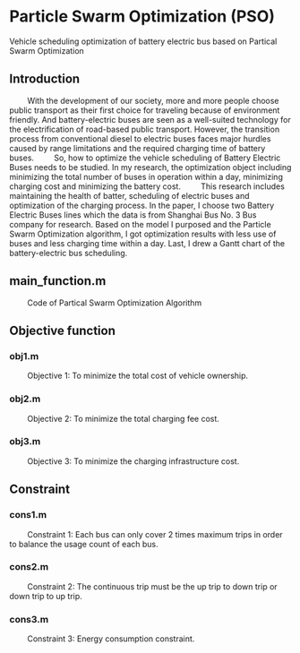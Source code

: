 # Particle Swarm Optimization (PSO)
Vehicle scheduling optimization of battery electric bus based on Partical Swarm Optimization

## Introduction
&emsp;&emsp; With the development of our society, more and more people choose public transport as their first choice for traveling because of environment friendly. And battery-electric buses are seen as a well-suited technology for the electrification of road-based public transport. However, the transition process from conventional diesel to electric buses faces major hurdles caused by range limitations and the required charging time of battery buses.
&emsp;&emsp; So, how to optimize the vehicle scheduling of Battery Electric Buses needs to be studied. In my research, the optimization object including minimizing the total number of buses in operation within a day, minimizing charging cost and minimizing the battery cost.
&emsp;&emsp; This research includes maintaining the health of batter, scheduling of electric buses and optimization of the charging process. In the paper, I choose two Battery Electric Buses lines which the data is from Shanghai Bus No. 3 Bus company for research. Based on the model I purposed and the Particle Swarm Optimization algorithm, I got optimization results with less use of buses and less charging time within a day. Last, I drew a Gantt chart of the battery-electric bus scheduling.

## main_function.m
&emsp;&emsp; Code of Partical Swarm Optimization Algorithm

## Objective function

### obj1.m
&emsp;&emsp; Objective 1: To minimize the total cost of vehicle ownership.

### obj2.m
&emsp;&emsp; Objective 2: To minimize the total charging fee cost.

### obj3.m
&emsp;&emsp; Objective 3: To minimize the charging infrastructure cost.

## Constraint

### cons1.m
&emsp;&emsp; Constraint 1: Each bus can only cover 2 times maximum trips in order to balance the usage count of each bus.

### cons2.m
&emsp;&emsp; Constraint 2: The continuous trip must be the up trip to down trip or down trip to up trip.

### cons3.m
&emsp;&emsp; Constraint 3: Energy consumption constraint.
